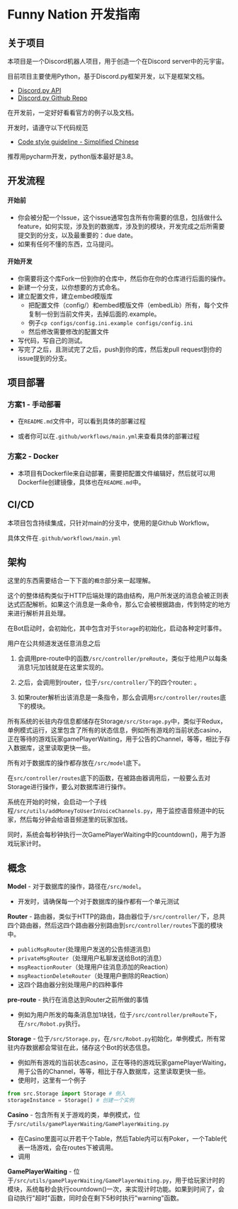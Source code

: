 # Funny Nation 开发指南

## 关于项目

本项目是一个Discord机器人项目，用于创造一个在Discord server中的元宇宙。

目前项目主要使用Python，基于Discord.py框架开发，以下是框架文档。

* [Discord.py API](https://discordpy.readthedocs.io/en/stable/api.html)
* [Discord.py Github Repo](https://github.com/Rapptz/discord.py)

在开发前，一定好好看看官方的例子以及文档。

开发时，请遵守以下代码规范

* [Code style guideline - Simplified Chinese](docs/CodeStyleGuidelines_SimplifiedChinese.md)

推荐用pycharm开发，python版本最好是3.8。

## 开发流程

#### 开始前

* 你会被分配一个Issue，这个issue通常包含所有你需要的信息，包括做什么feature，如何实现，涉及到的数据库，涉及到的模块，开发完成之后所需要提交到的分支，以及最重要的：due date。
* 如果有任何不懂的东西，立马提问。

#### 开始开发

* 你需要将这个库Fork一份到你的仓库中，然后你在你的仓库进行后面的操作。
* 新建一个分支，以你想要的方式命名。
* 建立配置文件，建立embed模版库
  * 把配置文件（config/）和embed模版文件（embedLib）所有，每个文件复制一份到当前文件夹，去掉后面的.example。
  * 例子```cp configs/config.ini.example configs/config.ini```
  * 然后修改需要修改的配置文件
* 写代码，写自己的测试。
* 写完了之后，且测试完了之后，push到你的库，然后发pull request到你的issue提到的分支。

## 项目部署

### 方案1 - 手动部署

* 在```README.md```文件中，可以看到具体的部署过程

* 或者你可以在```.github/workflows/main.yml```来查看具体的部署过程

### 方案2 - Docker

* 本项目有Dockerfile来自动部署，需要把配置文件编辑好，然后就可以用Dockerfile创建镜像，具体也在```README.md```中。


## CI/CD

本项目包含持续集成，只针对main的分支中，使用的是Github Workflow。

具体文件在```.github/workflows/main.yml```


## 架构

这里的东西需要结合一下下面的`概念`部分来一起理解。

这个的整体结构类似于HTTP后端处理的路由结构，用户所发送的消息会被正则表达式匹配解析。如果这个消息是一条命令，那么它会被根据路由，传到特定的地方来进行解析并且处理。

在Bot启动时，会初始化，其中包含对于```Storage```的初始化，启动各种定时事件。

用户在公共频道发送任意消息之后

1. 会调用pre-route中的函数```/src/controller/preRoute```，类似于给用户以每条消息1元加钱就是在这里实现的。

2. 之后，会调用到router，位于```/src/controller/```下的四个router: 。

3. 如果router解析出该消息是一条指令，那么会调用```src/controller/routes```底下的模块。

所有系统的长驻内存信息都储存在Storage```/src/Storage.py```中，类似于Redux，单例模式运行，这里包含了所有的状态信息，例如所有游戏的当前状态casino，正在等待的游戏玩家gamePlayerWaiting，用于公告的Channel，等等，相比于存入数据库，这里读取更快一些。

所有对于数据库的操作都存放在```/src/model```底下。

在```src/controller/routes```底下的函数，在被路由器调用后，一般要么去对Storage进行操作，要么对数据库进行操作。

系统在开始的时候，会启动一个子线程```/src/utils/addMoneyToUserInVoiceChannels.py```，用于监控语音频道中的玩家，然后每分钟会给语音频道里的玩家加钱。

同时，系统会每秒钟执行一次GamePlayerWaiting中的countdown()，用于为游戏玩家计时。


## 概念

**Model** - 对于数据库的操作，路径在```/src/model```。
* 开发时，请确保每一个对于数据库的操作都有一个单元测试

**Router** - 路由器，类似于HTTP的路由，路由器位于```/src/controller/```下，总共四个路由器，然后这四个路由器分别路由到```src/controller/routes```下面的模块中。
* ```publicMsgRouter```(处理用户发送的公告频道消息)
* ```privateMsgRouter```（处理用户私聊发送给Bot的消息）
* ```msgReactionRouter```（处理用户往消息添加的Reaction）
* ```msgReactionDeleteRouter```（处理用户删除的Reaction）
* 这四个路由器分别处理用户的四种事件

**pre-route** - 执行在消息达到Router之前所做的事情
* 例如为用户所发的每条消息加1块钱，位于```/src/controller/preRoute```下，在```/src/Robot.py```执行。

**Storage** - 位于```/src/Storage.py```，在```/src/Robot.py```初始化，单例模式，所有常驻内存数据都会常驻在此，储存这个Bot的状态信息。
* 例如所有游戏的当前状态casino，正在等待的游戏玩家gamePlayerWaiting，用于公告的Channel，等等，相比于存入数据库，这里读取更快一些。
* 使用时，这里有一个例子
```python
from src.Storage import Storage # 倒入
storageInstance = Storage() # 创建一个实例
```

**Casino** - 包含所有关于游戏的类，单例模式，位于```/src/utils/gamePlayerWaiting/GamePlayerWaiting.py```
* 在Casino里面可以开若干个Table，然后Table内可以有Poker，一个Table代表一场游戏，会在routes下被调用。
* 调用

**GamePlayerWaiting** - 位于```/src/utils/gamePlayerWaiting/GamePlayerWaiting.py```，用于给玩家计时的模块，系统每秒会执行countdown()一次，来实现计时功能。如果到时间了，会自动执行"超时"函数，同时会在剩下5秒时执行"warning"函数。
